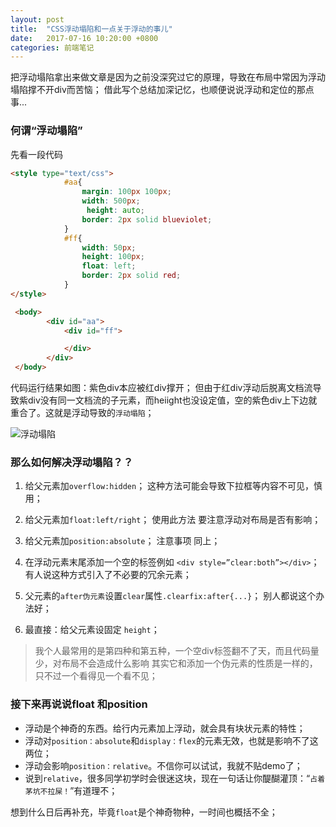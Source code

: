```yaml
---
layout: post
title:  "CSS浮动塌陷和一点关于浮动的事儿"
date:   2017-07-16 10:20:00 +0800
categories: 前端笔记
---
```


把浮动塌陷拿出来做文章是因为之前没深究过它的原理，导致在布局中常因为浮动塌陷撑不开div而苦恼；
借此写个总结加深记忆，也顺便说说浮动和定位的那点事...
### 何谓“浮动塌陷”
先看一段代码
```html
<style type="text/css">
            #aa{
                margin: 100px 100px;
                width: 500px;
                 height: auto;
                border: 2px solid blueviolet;
            }
            #ff{
                width: 50px;
                height: 100px;
                float: left;
                border: 2px solid red;
            }
</style>

 <body>
        <div id="aa">
            <div id="ff">

            </div>
        </div>
 </body>
```
代码运行结果如图：紫色div本应被红div撑开；
但由于红div浮动后脱离文档流导致紫div没有同一文档流的子元素，而heiight也没设定值，空的紫色div上下边就重合了。这就是浮动导致的`浮动塌陷`；

![浮动塌陷](https://upload-images.jianshu.io/upload_images/3981371-3eb051755e2259bf.png?imageMogr2/auto-orient/strip%7CimageView2/2/w/1240)

### 那么如何解决浮动塌陷？？
1. 给父元素加`overflow:hidden`；
   这种方法可能会导致下拉框等内容不可见，慎用；

2. 给父元素加`float:left/right`；
   使用此方法 要注意浮动对布局是否有影响；

3. 给父元素加`position:absolute`；
   注意事项 同上；

4. 在浮动元素末尾添加一个空的标签例如 `<div style=”clear:both”></div>`；
   有人说这种方式引入了不必要的冗余元素；

5. 父元素的`after伪元素`设置`clear`属性`.clearfix:after{...}`；
   别人都说这个办法好；

6. 最直接：给父元素设固定 `height`；

> 我个人最常用的是第四种和第五种，一个空div标签翻不了天，而且代码量少，对布局不会造成什么影响
其实它和添加一个伪元素的性质是一样的，只不过一个看得见一个看不见；

### 接下来再说说float 和position 
+ 浮动是个神奇的东西。给行内元素加上浮动，就会具有块状元素的特性；
+ 浮动对`position：absolute`和`display：flex`的元素无效，也就是影响不了这两位；
+ 浮动会影响`position：relative`。不信你可以试试，我就不贴demo了；
+ 说到`relative`，很多同学初学时会很迷这块，现在一句话让你醍醐灌顶：“`占着茅坑不拉屎！`”有道理不；

想到什么日后再补充，毕竟`float`是个神奇物种，一时间也概括不全；


